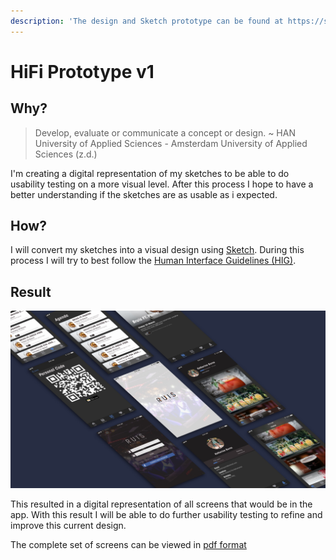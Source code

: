 ```yaml
---
description: 'The design and Sketch prototype can be found at https://sketch.cloud/s/5xWvE'
---
```


# HiFi Prototype v1

## Why?

> Develop, evaluate or communicate a concept or design. ~ HAN University of Applied Sciences - Amsterdam University of Applied Sciences \(z.d.\)

I'm creating a digital representation of my sketches to be able to do usability testing on a more visual level. After this process I hope to have a better understanding if the sketches are as usable as i expected.

## How?

I will convert my sketches into a visual design using [Sketch](https://www.sketchapp.com). During this process I will try to best follow the [Human Interface Guidelines \(HIG\)](https://developer.apple.com/design/human-interface-guidelines/ios/overview/themes/).

## Result

![HiFi screens v1](../.gitbook/assets/hifi-v1-banner.jpg)

This resulted in a digital representation of all screens that would be in the app. With this result I will be able to do further usability testing to refine and improve this current design.

The complete set of screens can be viewed in [pdf format](https://github.com/IanCStewart/graduation-product-biography/tree/f492dc389ce9c7afe1756bbc4da22a27e1bad099/assets/downloads/hifi-v1.pdf)

